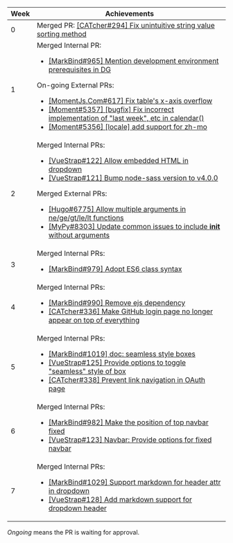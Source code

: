 Week | Achievements
---- | ------------
0 | Merged PR: [[CATcher#294] Fix unintuitive string value sorting method](https://github.com/CATcher-org/CATcher/pull/294)
1 | Merged Internal PR:<ul><li>[[MarkBind#965] Mention development environment prerequisites in DG](https://github.com/MarkBind/markbind/pull/965)</li></ul>On-going External PRs:<ul><li>[[MomentJs.Com#617] Fix table's x-axis overflow](https://github.com/moment/momentjs.com/pull/617)</li><li>[[Moment#5357] [bugfix] Fix incorrect implementation of "last week", etc in calendar()](https://github.com/moment/moment/pull/5357)</li><li>[[Moment#5356] [locale] add support for zh-mo](https://github.com/moment/moment/pull/5356)</li></ul>
2 | Merged Internal PRs: <ul><li>[[VueStrap#122] Allow embedded HTML in dropdown](https://github.com/MarkBind/vue-strap/pull/122)</li><li>[[VueStrap#121] Bump node-sass version to v4.0.0](https://github.com/MarkBind/vue-strap/pull/121)</li></ul>Merged External PRs: <ul><li>[[Hugo#6775] Allow multiple arguments in ne/ge/gt/le/lt functions](https://github.com/gohugoio/hugo/pull/6775)</li><li>[[MyPy#8303] Update common issues to include __init__ without arguments](https://github.com/python/mypy/pull/8303)</li></ul>
3 | Merged Internal PRs: <ul><li>[[MarkBind#979] Adopt ES6 class syntax](https://github.com/MarkBind/markbind/pull/979)</li></ul>
4 | Merged Internal PRs: <ul><li>[[MarkBind#990] Remove ejs dependency](https://github.com/MarkBind/markbind/pull/990)</li><li>[[CATcher#336] Make GitHub login page no longer appear on top of everything](https://github.com/CATcher-org/CATcher/pull/336)</li></ul>
5 | Merged Internal PRs: <ul><li>[[MarkBind#1019] doc: seamless style boxes](https://github.com/MarkBind/markbind/pull/1019)</li><li>[[VueStrap#125] Provide options to toggle "seamless" style of box](https://github.com/MarkBind/vue-strap/pull/125)</li><li>[[CATcher#338] Prevent link navigation in OAuth page](https://github.com/CATcher-org/CATcher/pull/338)</li></ul>
6 | Merged Internal PRs: <ul><li>[[MarkBind#982] Make the position of top navbar fixed](https://github.com/MarkBind/markbind/pull/982)</li><li>[[VueStrap#123] Navbar: Provide options for fixed navbar](https://github.com/MarkBind/vue-strap/pull/123)</li></ul>
7 | Merged Internal PRs: <ul><li>[[MarkBind#1029] Support markdown for header attr in dropdown](https://github.com/MarkBind/markbind/pull/1029)</li><li>[[VueStrap#128] Add markdown support for dropdown header](https://github.com/MarkBind/vue-strap/pull/128)</li></ul>
<i>Ongoing</i> means the PR is waiting for approval.